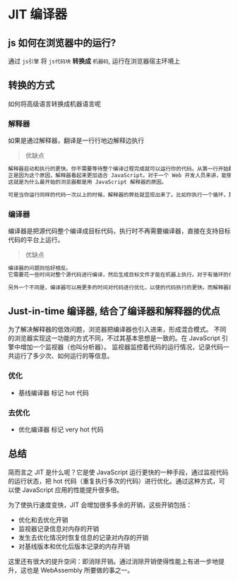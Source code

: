 # JIT 编译器

## js 如何在浏览器中的运行?

通过 `js引擎` 将 `js代码块` **转换成** `机器码`, 运行在浏览器宿主环境上

## 转换的方式

如何将高级语言转换成机器语言呢

### 解释器

如果是通过解释器，翻译是一行行地边解释边执行

> 优缺点

```txt
解释器启动和执行的更快。你不需要等待整个编译过程完成就可以运行你的代码。从第一行开始翻译，就可以依次继续执行了。
正是因为这个原因，解释器看起来更加适合 JavaScript。对于一个 Web 开发人员来讲，能够快速执行代码并看到结果是非常重要的。
这就是为什么最开始的浏览器都是用 JavaScript 解释器的原因。

可是当你运行同样的代码一次以上的时候，解释器的弊处就显现出来了。比如你执行一个循环，那解释器就不得不一次又一次的进行翻译，这是一种效率低下的表现。
```

### 编译器

编译器是把源代码整个编译成目标代码，执行时不再需要编译器，直接在支持目标代码的平台上运行。

> 优缺点

```txt
编译器的问题则恰好相反。
它需要花一些时间对整个源代码进行编译，然后生成目标文件才能在机器上执行。对于有循环的代码执行的很快，因为它不需要重复的去翻译每一次循环。

另外一个不同是，编译器可以用更多的时间对代码进行优化，以使的代码执行的更快。而解释器是在 runtime 时进行这一步骤的，这就决定了它不可能在翻译的时候用很多时间进行优化
```

## Just-in-time 编译器, 结合了编译器和解释器的优点

为了解决解释器的低效问题，浏览器把编译器也引入进来，形成混合模式。
不同的浏览器实现这一功能的方式不同，不过其基本思想是一致的。在 JavaScript 引擎中增加一个监视器（也叫分析器）。
监视器监控着代码的运行情况，记录代码一共运行了多少次、如何运行的等信息。

### 优化

- 基线编译器
  标记 hot 代码

### 去优化

- 优化编译器
  标记 very hot 代码

## 总结

简而言之 JIT 是什么呢？它是使 JavaScript 运行更快的一种手段，通过监视代码的运行状态，把 hot 代码（重复执行多次的代码）进行优化。通过这种方式，可以使 JavaScript 应用的性能提升很多倍。

为了使执行速度变快，JIT 会增加很多多余的开销，这些开销包括：

- 优化和去优化开销
- 监视器记录信息对内存的开销
- 发生去优化情况时恢复信息的记录对内存的开销
- 对基线版本和优化后版本记录的内存开销  

这里还有很大的提升空间：即消除开销。通过消除开销使得性能上有进一步地提升，这也是 WebAssembly 所要做的事之一。
